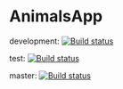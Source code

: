 # AnimalsApp
development: [![Build status](https://build.appcenter.ms/v0.1/apps/5c06b8a9-ba94-444a-be56-c4b7af4fc47c/branches/development/badge)](https://appcenter.ms)

test: [![Build status](https://build.appcenter.ms/v0.1/apps/5c06b8a9-ba94-444a-be56-c4b7af4fc47c/branches/test/badge)](https://appcenter.ms)

master: [![Build status](https://build.appcenter.ms/v0.1/apps/5c06b8a9-ba94-444a-be56-c4b7af4fc47c/branches/master/badge)](https://appcenter.ms)
